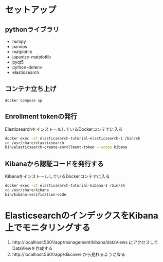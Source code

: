 # セットアップ
## pythonライブラリ
- numpy
- pandas
- matplotlib
- japanize-matplotlib
- pyqt5
- python-dotenv
- elasticsearch

## コンテナ立ち上げ
`docker compose up`

## Enrollment tokenの発行
ElasticsearchをインストールしているDockerコンテナに入る
```sh
docker exec -it elasticsearch-tutorial-elasticsearch-1 /bin/sh
cd /usr/share/elasticsearch
bin/elasticsearch-create-enrollment-token --scope kibana
```

## Kibanaから認証コードを発行する
KibanaをインストールしているDockerコンテナに入る
```sh
docker exec -it elasticsearch-tutorial-kibana-1 /bin/sh
cd /usr/share/kibana
bin/kibana-verification-code
```

# ElasticsearchのインデックスをKibana上でモニタリングする
1. http://localhost:5601/app/management/kibana/dataViews にアクセスしてDataViewを作成する
2. http://localhost:5601/app/discover から見れるようになる
